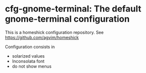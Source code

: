 # cfg-gnome-terminal: The default gnome-terminal configuration

This is a homeshick configuration repository. See
https://github.com/agvim/homeshick

Configuration consists in
- solarized values
- Inconsolata font
- do not show menus
